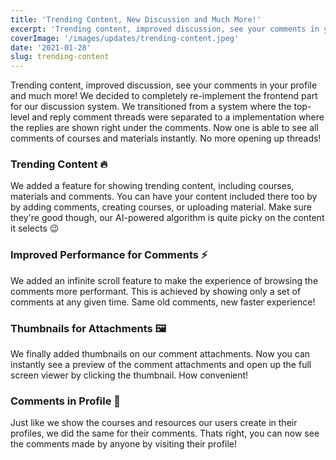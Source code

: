 ```yaml
---
title: 'Trending Content, New Discussion and Much More!'
excerpt: 'Trending content, improved discussion, see your comments in your profile and much more!'
coverImage: '/images/updates/trending-content.jpeg'
date: '2021-01-28'
slug: trending-content
---
```


Trending content, improved discussion, see your comments in your profile and much more! We decided to completely re-implement the frontend part for our discussion system. We transitioned from a system where the top-level and reply comment threads were separated to a implementation where the replies are shown right under the comments. Now one is able to see all comments of courses and materials instantly. No more opening up threads!

### Trending Content 🔥

We added a feature for showing trending content, including courses, materials and comments. You can have your content included there too by by adding comments, creating courses, or uploading material. Make sure they're good though, our AI-powered algorithm is quite picky on the content it selects 😉

### Improved Performance for Comments ⚡

We added an infinite scroll feature to make the experience of browsing the comments more performant. This is achieved by showing only a set of comments at any given time. Same old comments, new faster experience!

### Thumbnails for Attachments 🖼️

We finally added thumbnails on our comment attachments. Now you can instantly see a preview of the comment attachments and open up the full screen viewer by clicking the thumbnail. How convenient!

### Comments in Profile 💬

Just like we show the courses and resources our users create in their profiles, we did the same for their comments. Thats right, you can now see the comments made by anyone by visiting their profile!
